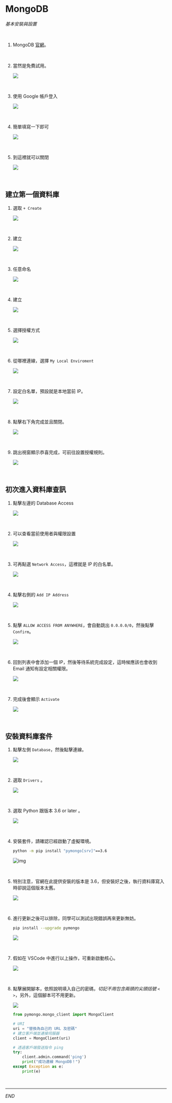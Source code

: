 # MongoDB

_基本安裝與設置_

<br>

1. MongoDB [官網](https://www.mongodb.com/zh-cn)。

<br>

2. 當然是免費試用。

   ![](images/img_01.png)

<br>

3. 使用 Google 帳戶登入

   ![](images/img_02.png)

<br>

4. 簡單填寫一下即可

   ![](images/img_03.png)

<br>

5. 到這裡就可以關閉

   ![](images/img_04.png)

<br>

## 建立第一個資料庫

1. 選取 `+ Create`

   ![](images/img_05.png)

<br>

2. 建立

   ![](images/img_07.png)

<br>

3. 任意命名

   ![](images/img_08.png)

<br>

4. 建立

   ![](images/img_09.png)

<br>

5. 選擇授權方式

   ![](images/img_10.png)

<br>

6. 從哪裡連線，選擇 `My Local Enviroment`

   ![](images/img_11.png)

<br>

7. 設定白名單，預設就是本地當前 IP。

   ![](images/img_12.png)

<br>

8. 點擊右下角完成並且關閉。

   ![](images/img_13.png)

<br>

9. 跳出視窗顯示恭喜完成，可前往設置授權規則。

   ![](images/img_14.png)

<br>

## 初次進入資料庫查訊

1. 點擊左邊的 Database Access

   ![](images/img_16.png)

<br>

2. 可以查看當前使用者與權限設置

   ![](images/img_17.png)

<br>

3. 可再點選 `Network Access`，這裡就是 IP 的白名單。

   ![](images/img_18.png)

<br>

4. 點擊右側的 `Add IP Address`

   ![](images/img_19.png)

<br>

5. 點擊 `ALLOW ACCESS FROM ANYWHERE`，會自動跳出 `0.0.0.0/0`，然後點擊 `Confirm`。

   ![](images/img_20.png)

<br>

6. 回到列表中會添加一個 IP，然後等待系統完成設定，這時候應該也會收到 Email 通知有設定相關權限。

   ![](images/img_21.png)

<br>

7. 完成後會顯示 `Activate`

   ![](images/img_22.png)

<br>

## 安裝資料庫套件

1. 點擊左側 `Database`，然後點擊連線。

   ![](images/img_23.png)

<br>

2. 選取 `Drivers` 。

   ![](images/img_25.png)

<br>

3. 選取 Python 跟版本 3.6 or later 。

   ![](images/img_26.png)

<br>

4. 安裝套件，請確認已經啟動了虛擬環境。

   ```bash
   python -m pip install "pymongo[srv]"==3.6
   ```

   ![img](images/img_27.png)

<br>

5. 特別注意，官網在此提供安裝的版本是 3.6，但安裝好之後，執行資料庫寫入時卻說這個版本太舊。

   ![](images/img_30.png)

<br>

6. 進行更新之後可以排除，同學可以測試出現錯誤再來更新無妨。

   ```bash
   pip install --upgrade pymongo
   ```

   ![](images/img_29.png)

<br>

7. 假如在 VSCode 中進行以上操作，可重新啟動核心。

   ![](images/img_31.png)

<br>

8. 點擊展開腳本，依照說明填入自己的密碼，_切記不用包含兩頭的尖頭括號 `< >`_，另外，這個腳本可不用更新。

   ![](images/img_28.png)

   ```python
   from pymongo.mongo_client import MongoClient

   # URI
   uri = "替換為自己的 URL 及密碼"
   # 建立客戶端並連接伺服器
   client = MongoClient(uri)

   # 透過客戶端發送指令 ping
   try:
       client.admin.command('ping')
       print("成功連線 MongoDB！")
   except Exception as e:
       print(e)
   ```

<br>

---

_END_
